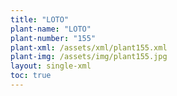 ```yaml
---
title: "LOTO"
plant-name: "LOTO"
plant-number: "155"
plant-xml: /assets/xml/plant155.xml
plant-img: /assets/img/plant155.jpg
layout: single-xml
toc: true
---
```

